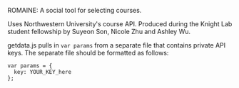 ROMAINE: A social tool for selecting courses.

Uses Northwestern University's course API. Produced during the Knight Lab student fellowship by Suyeon Son, Nicole Zhu and Ashley Wu.

getdata.js pulls in `var params` from a separate file that contains private API keys. The separate file should be formatted as follows:

```
var params = {
  key: YOUR_KEY_here
};
```